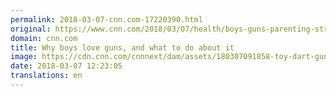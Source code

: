 ```yaml
---
permalink: 2018-03-07-cnn.com-17220390.html
original: https://www.cnn.com/2018/03/07/health/boys-guns-parenting-strauss/index.html
domain: cnn.com
title: Why boys love guns, and what to do about it
image: https://cdn.cnn.com/cnnnext/dam/assets/180307091858-toy-dart-guns-stock-super-tease.jpg
date: 2018-03-07 12:23:05
translations: en
---
```


